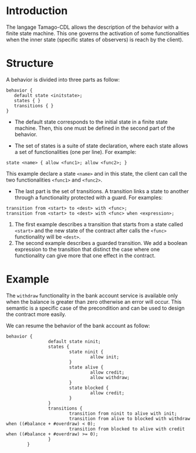 # Introduction #

The langage Tamago-CDL allows the description of the behavior with a finite state machine. This one governs the activation of some functionalities when the inner state (specific states of observers) is reach by the client).


# Structure #

A behavior is divided into three parts as follow:
```
behavior { 
   default state <initstate>;
   states { }
   transitions { }
}
```



  * The default state corresponds to the initial state in a finite state machine. Then, this one must be defined in the second part of the behavior.

  * The set of states is a suite of state declaration, where each state allows a set of functionalities (one per line). For example:

` state <name> { allow <func1>; allow <func2>; } `

This example declare a state `<name>` and in this state, the client can call the two functionalities `<func1>` and `<func2>`.

  * The last part is the set of transitions. A transition links a state to another through a functionality protected with a guard. For examples:

```
transition from <start> to <dest> with <func>;
transition from <start> to <dest> with <func> when <expression>;
```
  1. The first example describes a transition that starts from a state called `<start>` and the new state of the contract after calls the `<func>` functionality will be `<dest>`.
  1. The second example describes a guarded transition. We add a boolean expression to the transition that distinct the case where one functionality can give more that one effect in the contract.


# Example #

The `withdraw` functionality in the bank account service is available only when the balance is greater than zero otherwise an error will occur. This semantic is a specific case of the precondition and can be used to design the contract more easily.

We can resume the behavior of the bank account as follow:

```
behavior {
                default state ninit;
                states {
                        state ninit {
                                allow init;
                        }
                        state alive {
                                allow credit;
                                allow withdraw;
                        }
                        state blocked {
                                allow credit;
                        }
                }
                transitions {
                        transition from ninit to alive with init;
                        transition from alive to blocked with withdraw when ((#balance + #overdraw) < 0);
                        transition from blocked to alive with credit when ((#balance + #overdraw) >= 0);
                }
        }
```